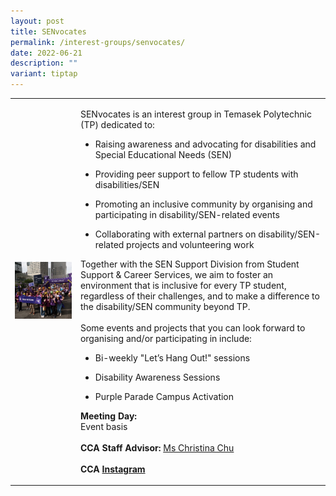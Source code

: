 ```yaml
---
layout: post
title: SENvocates
permalink: /interest-groups/senvocates/
date: 2022-06-21
description: ""
variant: tiptap
---
```

<table style="minWidth: 50px">
<colgroup>
<col>
<col>
</colgroup>
<tbody>
<tr>
<td rowspan="1" colspan="1">
<div class="isomer-image-wrapper">
<img style="width: 100%" height="auto" width="100%" alt="" src="/images/Interest Groups/SENvocates_1.png">
</div>
</td>
<td rowspan="1" colspan="1">
<p>SENvocates is an interest group in Temasek Polytechnic (TP) dedicated
to:
<br>
</p>
<ul data-tight="true" class="tight">
<li>
<p>Raising awareness and advocating for disabilities and Special Educational
Needs (SEN)</p>
</li>
<li>
<p>Providing peer support to fellow TP students with disabilities/SEN</p>
</li>
<li>
<p>Promoting an inclusive community by organising and participating in disability/SEN-related
events</p>
</li>
<li>
<p>Collaborating with external partners on disability/SEN-related projects
and volunteering work</p>
</li>
</ul>
<p></p>
<p>Together with the SEN Support Division from Student Support &amp; Career
Services, we aim to foster an environment that is inclusive for every TP
student, regardless of their challenges, and to make a difference to the
disability/SEN community beyond TP.
<br>
<br>Some events and projects that you can look forward to organising and/or
participating in include:</p>
<p></p>
<ul data-tight="true" class="tight">
<li>
<p>Bi-weekly "Let’s Hang Out!" sessions</p>
</li>
<li>
<p>Disability Awareness Sessions</p>
</li>
<li>
<p>Purple Parade Campus Activation</p>
</li>
</ul>
<p></p>
<p><strong>Meeting Day:</strong> 
<br>Event basis
<br>
<br><strong>CCA Staff Advisor:</strong>  <a href="mailto:Christina_Chu@tp.edu.sg" rel="noopener noreferrer nofollow" target="_blank">Ms Christina Chu</a>
<br>
<br><strong>CCA <a href="https://www.instagram.com/tp_senvocates/" rel="noopener noreferrer nofollow" target="_blank">Instagram</a></strong>
</p>
</td>
</tr>
</tbody>
</table>
<p></p>